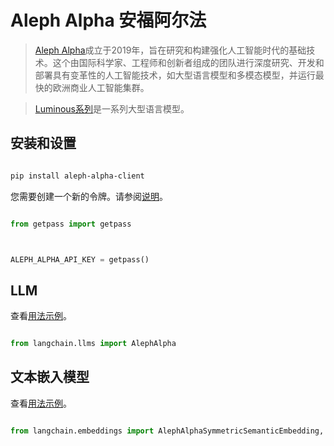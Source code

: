 # Aleph Alpha 安福阿尔法



> [Aleph Alpha](https://docs.aleph-alpha.com/)成立于2019年，旨在研究和构建强化人工智能时代的基础技术。这个由国际科学家、工程师和创新者组成的团队进行深度研究、开发和部署具有变革性的人工智能技术，如大型语言模型和多模态模型，并运行最快的欧洲商业人工智能集群。



> [Luminous系列](https://docs.aleph-alpha.com/docs/introduction/luminous/)是一系列大型语言模型。



## 安装和设置



```bash

pip install aleph-alpha-client

```



您需要创建一个新的令牌。请参阅[说明](https://docs.aleph-alpha.com/docs/account/#create-a-new-token)。



```python

from getpass import getpass



ALEPH_ALPHA_API_KEY = getpass()

```





## LLM



查看[用法示例](../modules/models/llms/integrations/aleph_alpha.ipynb)。



```python

from langchain.llms import AlephAlpha

```



## 文本嵌入模型



查看[用法示例](../modules/models/text_embedding/examples/aleph_alpha.ipynb)。



```python

from langchain.embeddings import AlephAlphaSymmetricSemanticEmbedding, AlephAlphaAsymmetricSemanticEmbedding

```

